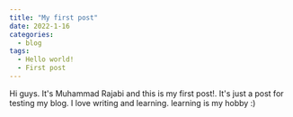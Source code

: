 ```yaml
---
title: "My first post"
date: 2022-1-16
categories:
  - blog
tags:
  - Hello world!
  - First post
---
```

Hi guys. It's Muhammad Rajabi and this is my first post!. It's just a post for testing my blog.
I love writing and learning. learning is my hobby :)
